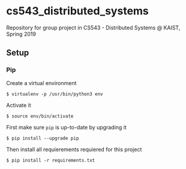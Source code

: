 # cs543_distributed_systems
Repository for group project in CS543 - Distributed Systems @ KAIST, Spring 2019


## Setup
### Pip
Create a virtual environment
```
$ virtualenv -p /usr/bin/python3 env
```
Activate it
```
$ source env/bin/activate
```
First make sure `pip` is up-to-date by upgrading it
```
$ pip install --upgrade pip
```
Then install all requierements requiered for this project
```
$ pip install -r requirements.txt
```
